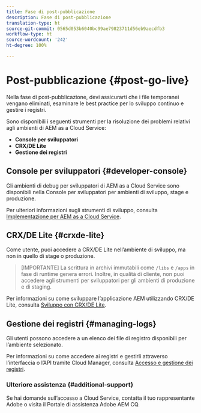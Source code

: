 ```yaml
---
title: Fase di post-pubblicazione
description: Fase di post-pubblicazione
translation-type: ht
source-git-commit: 0565d053b6040bc99ae79823711d56eb9aecdfb3
workflow-type: ht
source-wordcount: '242'
ht-degree: 100%

---
```



# Post-pubblicazione {#post-go-live}

Nella fase di post-pubblicazione, devi assicurarti che i file temporanei vengano eliminati, esaminare le best practice per lo sviluppo continuo e gestire i registri.

Sono disponibili i seguenti strumenti per la risoluzione dei problemi relativi agli ambienti di AEM as a Cloud Service:

* **Console per sviluppatori**
* **CRX/DE Lite**
* **Gestione dei registri**


## Console per sviluppatori {#developer-console}

Gli ambienti di debug per sviluppatori di AEM as a Cloud Service sono disponibili nella Console per sviluppatori per ambienti di sviluppo, stage e produzione.

Per ulteriori informazioni sugli strumenti di sviluppo, consulta [Implementazione per AEM as a Cloud Service](https://docs.adobe.com/content/help/it-IT/experience-manager-cloud-service/implementing/developing/development-guidelines.html#aem-as-a-cloud-service-development-tools).

## CRX/DE Lite {#crxde-lite}

Come utente, puoi accedere a CRX/DE Lite nell’ambiente di sviluppo, ma non in quello di stage o produzione.

>[IMPORTANTE]
>La scrittura in archivi immutabili come `/libs` e `/apps` in fase di runtime genera errori. Inoltre, in qualità di cliente, non puoi accedere agli strumenti per sviluppatori per gli ambienti di produzione e di staging.

Per informazioni su come sviluppare l’applicazione AEM utilizzando CRX/DE Lite, consulta [Sviluppo con CRX/DE Lite](https://docs.adobe.com/help/it-IT/experience-manager-65/developing/devtools/developing-with-crxde-lite.html).

## Gestione dei registri {#managing-logs}

Gli utenti possono accedere a un elenco dei file di registro disponibili per l’ambiente selezionato.

Per informazioni su come accedere ai registri e gestirli attraverso l’interfaccia o l’API tramite Cloud Manager, consulta [Accesso e gestione dei registri](https://docs.adobe.com/content/help/it-IT/experience-manager-cloud-service/implementing/using-cloud-manager/manage-logs.html).

### Ulteriore assistenza {#additional-support}

Se hai domande sull’accesso a Cloud Service, contatta il tuo rappresentante Adobe o visita il Portale di assistenza Adobe AEM CQ.
